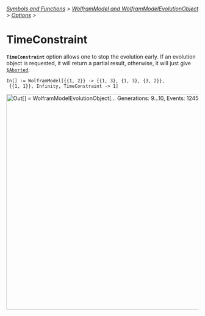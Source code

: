 ###### [Symbols and Functions](/README.md#symbols-and-functions) > [WolframModel and WolframModelEvolutionObject](../WolframModelAndWolframModelEvolutionObject.md) > [Options](../WolframModelAndWolframModelEvolutionObject.md#options) >

# TimeConstraint

**`TimeConstraint`** option allows one to stop the evolution early. If an evolution object is requested, it will return
a partial result, otherwise, it will just give [`$Aborted`](https://reference.wolfram.com/language/ref/$Aborted.html):

```wl
In[] := WolframModel[{{1, 2}} -> {{1, 3}, {1, 3}, {3, 2}},
 {{1, 1}}, Infinity, TimeConstraint -> 1]
```

<img src="/Documentation/Images/TimeConstrainedEvolutionObject.png"
     width="565"
     alt="Out[] = WolframModelEvolutionObject[... Generations: 9...10, Events: 12454 ...]">
